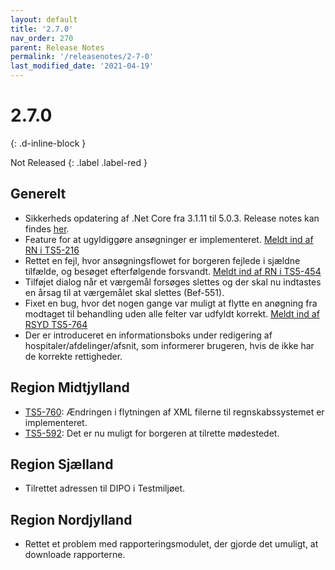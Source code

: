 ```yaml
---
layout: default
title: '2.7.0'
nav_order: 270
parent: Release Notes
permalink: '/releasenotes/2-7-0'
last_modified_date: '2021-04-19'
---
```


# 2.7.0
{: .d-inline-block }

Not Released
{: .label .label-red }

## Generelt
- Sikkerheds opdatering af .Net Core fra 3.1.11 til 5.0.3. Release notes kan findes [her](https://github.com/dotnet/core/blob/main/release-notes/5.0/5.0.3/5.0.3.md).
- Feature for at ugyldiggøre ansøgninger er implementeret. [Meldt ind af RN i TS5-216](https://sd.trifork.com/browse/TS5-216)
- Rettet en fejl, hvor ansøgningsflowet for borgeren fejlede i sjældne tilfælde, og besøget efterfølgende forsvandt. [Meldt ind af RN i TS5-454](https://sd.trifork.com/browse/TS5-454)
- Tilføjet dialog når et værgemål forsøges slettes og der skal nu indtastes en årsag til at værgemålet skal slettes (Bef-551).
- Fixet en bug, hvor det nogen gange var muligt at flytte en anøgning fra modtaget til behandling uden alle felter var udfyldt korrekt. [Meldt ind af RSYD TS5-764](https://sd.trifork.com/browse/TS5-764)
- Der er introduceret en informationsboks under redigering af hospitaler/afdelinger/afsnit, som informerer brugeren, hvis de ikke har de korrekte rettigheder.

## Region Midtjylland
- [TS5-760](https://sd.trifork.com/browse/TS5-760): Ændringen i flytningen af XML filerne til regnskabssystemet er implementeret. 
- [TS5-592](https://sd.trifork.com/browse/TS5-592): Det er nu muligt for borgeren at tilrette mødestedet.

## Region Sjælland
- Tilrettet adressen til DIPO i Testmiljøet.

## Region Nordjylland
- Rettet et problem med rapporteringsmodulet, der gjorde det umuligt, at downloade rapporterne. 
